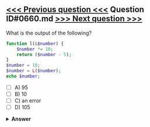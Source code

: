 [<<< Previous question <<<](0659.md)   Question ID#0660.md   [>>> Next question >>>](0661.md)
---

What is the output of the following?

```php
function l(&$number) {
    $number *= 10;
    return ($number - 5);
}    
$number = 10;
$number = L($number);
echo $number;
```

- [ ] A) 95
- [ ] B) 10
- [ ] C) an error
- [ ] D) 105

<details><summary><b>Answer</b></summary>
<p>
  Answer: <strong>A</strong>
</p>
</details>
